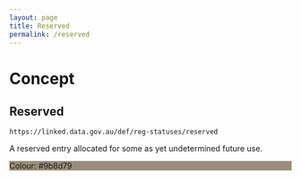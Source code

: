 ```yaml
---
layout: page
title: Reserved
permalink: /reserved
---
```

# Concept

## Reserved

`https://linked.data.gov.au/def/reg-statuses/reserved`

A reserved entry allocated for some as yet undetermined future use.

<div style="background-color: #9b8d79; display: block;">Colour: #9b8d79</div>